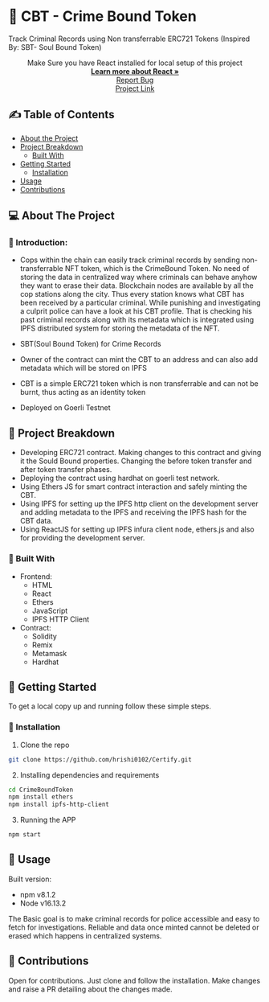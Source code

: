 # 🎫 CBT - Crime Bound Token
Track Criminal Records using Non transferrable ERC721 Tokens (Inspired By: SBT- Soul Bound Token)

<p align="center">
    Make Sure you have React installed for local setup of this project
    <br />
    <a href="https://reactjs.org/"><strong>Learn more about React »</strong></a>
    <br />
    <a href="https://github.com/dhananjaypai08/CrimeBoundToken/issues">Report Bug</a>
    <br />
  <a href="https://github.com/dhananjaypai08/CrimeBoundToken">Project Link</a>
 </p>
 
## ✍️ Table of Contents
- [About the Project](#about-the-project)
- [Project Breakdown](#project-breakdown)
  - [Built With](#built-with)
- [Getting Started](#getting-started)
  - [Installation](#installation)
- [Usage](#usage)
- [Contributions](#contributions)

## 💻 About The Project
  ### 📰 Introduction:
  - Cops within the chain can easily track criminal records by sending non-transferrable NFT token, which is the CrimeBound Token. No need of storing the data in centralized way where criminals can behave anyhow they want to erase their data. Blockchain nodes are available by all the cop stations along the city. Thus every station knows what CBT has been received by a particular criminal. While punishing and investigating a culprit police can have a look at his CBT profile. That is checking his past criminal records along with its metadata which is integrated using IPFS distributed system for storing the metadata of the NFT.
  - SBT(Soul Bound Token) for Crime Records

  - Owner of the contract can mint the CBT to an address and can also add metadata which will be stored on IPFS

  - CBT is a simple ERC721 token which is non transferrable and can not be burnt, thus acting as an identity token

  - Deployed on Goerli Testnet
 
 ## 🔨 Project Breakdown 
- Developing ERC721 contract. Making changes to this contract and giving it the Sould Bound properties. Changing the before token transfer and after token transfer phases.
- Deploying the contract using hardhat on goerli test network.
- Using Ethers JS for smart contract interaction and safely minting the CBT.
- Using IPFS for setting up the IPFS http client on the development server and adding metadata to the IPFS and receiving the IPFS hash for the CBT data.
- Using ReactJS for setting up IPFS infura client node, ethers.js and also for providing the development server.

### 🔧 Built With
- Frontend:
  - HTML
  - React
  - Ethers
  - JavaScript
  - IPFS HTTP Client
- Contract: 
  - Solidity
  - Remix
  - Metamask
  - Hardhat
 
## 🚀 Getting Started
To get a local copy up and running follow these simple steps.

### 🔨 Installation
1. Clone the repo

```sh
git clone https://github.com/hrishi0102/Certify.git
```

2. Installing dependencies and requirements

```sh
cd CrimeBoundToken
npm install ethers
npm install ipfs-http-client
```

3. Running the APP
```sh
npm start
```

## 🧠 Usage
Built version:
- npm v8.1.2
- Node v16.13.2

The Basic goal is to make criminal records for police accessible and easy to fetch for investigations.
Reliable and data once minted cannot be deleted or erased which happens in centralized systems.

## 🤠 Contributions 
Open for contributions. Just clone and follow the installation. Make changes and raise a PR detailing about the changes made.
